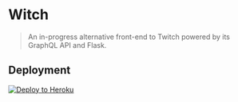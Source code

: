 # Witch
> An in-progress alternative front-end to Twitch powered by its GraphQL API and Flask.

## Deployment
[![Deploy to Heroku](https://www.herokucdn.com/deploy/button.svg)](https://heroku.com/deploy?template=https://github.com/supersonichub1/witch/tree/new-branch)
